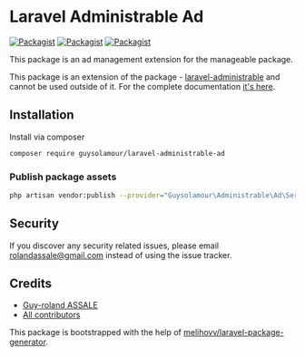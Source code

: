 # Laravel Administrable Ad

[![Packagist](https://img.shields.io/packagist/v/guysolamour/laravel-administrable-ad.svg)](https://packagist.org/packages/guysolamour/laravel-administrable-ad)
[![Packagist](https://poser.pugx.org/guysolamour/laravel-administrable-ad/d/total.svg)](https://packagist.org/packages/guysolamour/laravel-administrable-ad)
[![Packagist](https://img.shields.io/packagist/l/guysolamour/laravel-administrable-ad.svg)](https://packagist.org/packages/guysolamour/laravel-administrable-ad)

This package is an ad management extension for the manageable package.

This package is an extension of the package - [laravel-administrable](https://github.com/guysolamour/administrable) and cannot be used outside of it.
For the complete documentation [it's here](https://guysolamour.github.io/laravel-administrable/).


## Installation

Install via composer
```bash
composer require guysolamour/laravel-administrable-ad
```

### Publish package assets

```bash
php artisan vendor:publish --provider="Guysolamour\Administrable\Ad\ServiceProvider"
```

## Security

If you discover any security related issues, please email rolandassale@gmail.com
instead of using the issue tracker.

## Credits

- [Guy-roland ASSALE](https://github.com/guysolamour/laravel-administrable-ad)
- [All contributors](https://github.com/guysolamour/laravel-administrable-ad/graphs/contributors)

This package is bootstrapped with the help of
[melihovv/laravel-package-generator](https://github.com/melihovv/laravel-package-generator).

